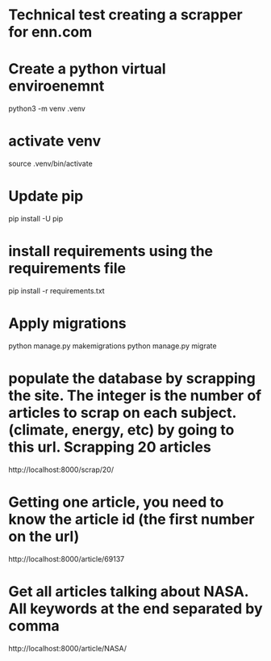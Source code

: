 # Technical test creating a scrapper for enn.com
# Create a python virtual enviroenemnt
python3 -m venv .venv
# activate venv
source .venv/bin/activate
# Update pip
pip install -U pip
# install requirements using the requirements file
pip install -r requirements.txt
# Apply migrations
python manage.py makemigrations
python manage.py migrate
# populate the database by scrapping the site. The integer is the number of articles to scrap on each subject. (climate, energy, etc) by going to this url. Scrapping 20 articles
http://localhost:8000/scrap/20/
# Getting one article, you need to know the article id (the first number on the url)
http://localhost:8000/article/69137
# Get all articles talking about NASA. All keywords at the end separated by comma
http://localhost:8000/article/NASA/
